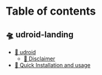 # Table of contents

## 🛸 udroid-landing

* [🐧 udroid](README.md)
  * [👀 Disclaimer](udroid-landing/udroid/disclaimer.md)
* [📖 Quick Installation and usage](udroid-landing/quick-installation-and-usage.md)
